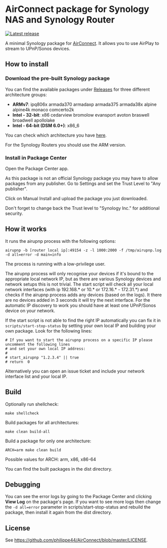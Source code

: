 # AirConnect package for Synology NAS and Synology Router

[![Latest release](https://img.shields.io/github/release/bandesz/AirConnect-Synology.svg)](https://github.com/bandesz/AirConnect-Synology/releases/latest)

A minimal Synology package for [AirConnect](https://github.com/philippe44/AirConnect
). It allows you to use AirPlay to stream to UPnP/Sonos devices.

## How to install

### Download the pre-built Synology package

You can find the available packages under [Releases](https://github.com/bandesz/AirConnect-Synology/releases) for three different architecture groups:
 * **ARMv7**: ipq806x armada370 armadaxp armada375 armada38x alpine alpine4k monaco comcerto2k
 * **Intel - 32-bit**: x86 cedarview bromolow evansport avoton braswell broadwell apollolake
 * **Intel - 64-bit (DSM 6.0+)**: x86_6

You can check which architecture you have [here](https://www.synology.com/en-uk/knowledgebase/DSM/tutorial/General/What_kind_of_CPU_does_my_NAS_have).

For the Synology Routers you should use the ARM version.

### Install in Package Center

Open the Package Center app.

As this package is not an official Synology package you may have to allow packages from any publisher. Go to Settings and set the Trust Level to "Any publisher".

Click on Manual Install and upload the package you just downloaded.

Don't forget to change back the Trust level to "Synology Inc." for additional security.

## How it works

It runs the airupnp process with the following options:

```
airupnp -b [router local ip]:49154 -z -l 1000:2000 -f /tmp/airupnp.log -d all=error -d main=info
```

The process is running with a low-privilege user.

The airupnp process will only recognise your devices if it's bound to the appropriate local network IP, but as there are various Synology devices and network setups this is not trivial.
The start script will check all your local network interfaces (with ip 192.168.* or 10.* or 172.16.* - 172.31.*) and checks if the airupnp process adds any devices (based on the logs). It there are no devices added in 3 seconds it will try the next interface. For the automatic IP discovery to work you should have at least one UPnP/Sonos device on your network.

If the start script is not able to find the right IP automatically you can fix it in `scripts/start-stop-status` by setting your own local IP and building your own package. Look for the following lines:

```
# If you want to start the airupnp process on a specific IP please uncomment the following lines
# and set your own local IP address:
#
# start_airupnp "1.2.3.4" || true
# return  0
```

Alternatively you can open an issue ticket and include your network interface list and your local IP.

## Build

Optionally run shellcheck:

```
make shellcheck
```

Build packages for all architectures:

```
make clean build-all
```

Build a package for only one architecture:

```
ARCH=arm make clean build
```

Possible values for ARCH: arm, x86, x86-64

You can find the built packages in the dist directory.

## Debugging

You can see the error logs by going to the Package Center and clicking **View Log** on the package's page.
If you want to see more logs then change the ```-d all=error``` parameter in scripts/start-stop-status and rebuild the package, then install it again from the dist directory.

## License

See https://github.com/philippe44/AirConnect/blob/master/LICENSE.
